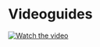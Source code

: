 # Videoguides

[![Watch the video](https://videoapi-muybridge.vimeocdn.com/animated-thumbnails/image/c5c1b18c-8713-4ea6-97f9-63b0ad7d438f.gif?ClientID=vimeo-core-prod&Date=1651755205&Signature=cfd938f5d7577aa14e88af279842d2c307024fe6)](https://vimeo.com/705278369)


